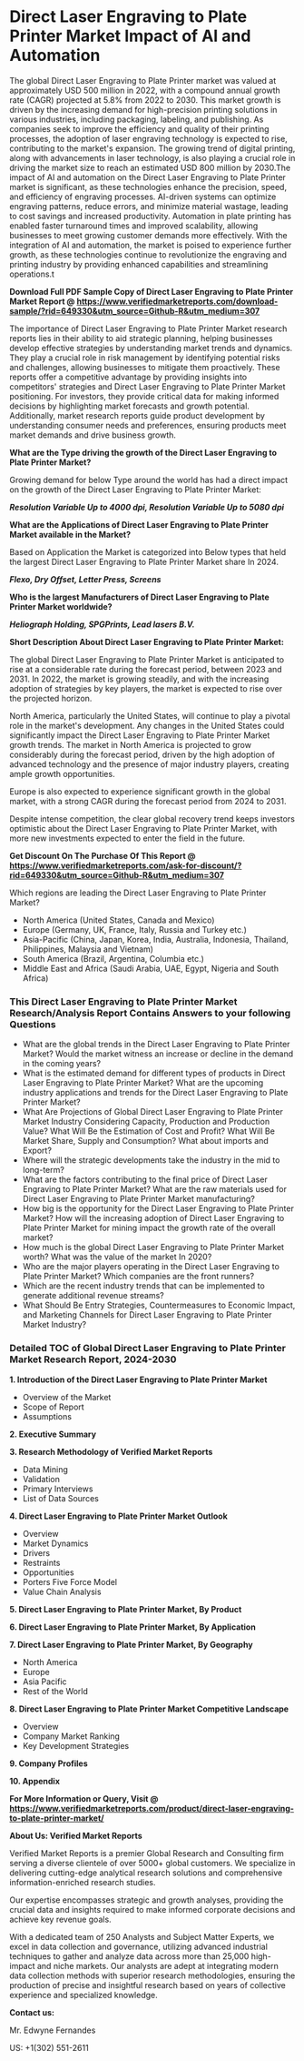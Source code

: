 <meta name="title" content="Global Direct Laser Engraving to Plate Printer Market Impact of AI and Automation"><meta name="description" content="The global Direct Laser Engraving to Plate Printer market was valued at approximately USD 500 million in 2022, with a compound annual growth rate (CAGR) projected at 5.8%"><meta name="title" content="Direct Laser Engraving to Plate Printer Market Size, Share, Scope, Trends, Growth, Opportunities, Analysis, Forecast"><h1>Direct Laser Engraving to Plate Printer Market Impact of AI and Automation</h1>The global Direct Laser Engraving to Plate Printer market was valued at approximately USD 500 million in 2022, with a compound annual growth rate (CAGR) projected at 5.8% from 2022 to 2030. This market growth is driven by the increasing demand for high-precision printing solutions in various industries, including packaging, labeling, and publishing. As companies seek to improve the efficiency and quality of their printing processes, the adoption of laser engraving technology is expected to rise, contributing to the market's expansion. The growing trend of digital printing, along with advancements in laser technology, is also playing a crucial role in driving the market size to reach an estimated USD 800 million by 2030.The impact of AI and automation on the Direct Laser Engraving to Plate Printer market is significant, as these technologies enhance the precision, speed, and efficiency of engraving processes. AI-driven systems can optimize engraving patterns, reduce errors, and minimize material wastage, leading to cost savings and increased productivity. Automation in plate printing has enabled faster turnaround times and improved scalability, allowing businesses to meet growing customer demands more effectively. With the integration of AI and automation, the market is poised to experience further growth, as these technologies continue to revolutionize the engraving and printing industry by providing enhanced capabilities and streamlining operations.t</p><p id="" class=""><strong>Download Full PDF Sample Copy of Direct Laser Engraving to Plate Printer Market Report @ <a href="https://www.verifiedmarketreports.com/download-sample/?rid=649330&utm_source=Github-R&utm_medium=307" target="_blank">https://www.verifiedmarketreports.com/download-sample/?rid=649330&utm_source=Github-R&utm_medium=307</a></strong></p><p>The importance of&nbsp;Direct Laser Engraving to Plate Printer Market research reports lies in their ability to aid strategic planning, helping businesses develop effective strategies by understanding market trends and dynamics. They play a crucial role in risk management by identifying potential risks and challenges, allowing businesses to mitigate them proactively. These reports offer a competitive advantage by providing insights into competitors' strategies and Direct Laser Engraving to Plate Printer Market positioning. For investors, they provide critical data for making informed decisions by highlighting market forecasts and growth potential. Additionally, market research reports guide product development by understanding consumer needs and preferences, ensuring products meet market demands and drive business growth.</p><p><strong>What are the&nbsp;Type driving the growth of the Direct Laser Engraving to Plate Printer Market?</strong></p><p id="" class="">Growing demand for below Type around the world has had a direct impact on the growth of the Direct Laser Engraving to Plate Printer Market:</p><em><strong>Resolution Variable Up to 4000 dpi, Resolution Variable Up to 5080 dpi</strong></em></p><strong>What are the&nbsp;Applications&nbsp;of Direct Laser Engraving to Plate Printer Market available in the Market?</strong></p><p id="" class="">Based on Application the Market is categorized into Below types that held the largest Direct Laser Engraving to Plate Printer Market share In 2024.</p><em><strong>Flexo, Dry Offset, Letter Press, Screens</strong></em></p><strong>Who is the largest Manufacturers of Direct Laser Engraving to Plate Printer Market worldwide?</strong></p><p><em><strong>Heliograph Holding, SPGPrints, Lead lasers B.V.</strong></em></p><p id="" class=""><strong>Short Description About Direct Laser Engraving to Plate Printer Market:</strong></p><p>The global Direct Laser Engraving to Plate Printer Market is anticipated to rise at a considerable rate during the forecast period, between 2023 and 2031. In 2022, the market is growing steadily, and with the increasing adoption of strategies by key players, the market is expected to rise over the projected horizon.</p><p>North America, particularly the United States, will continue to play a pivotal role in the market's development. Any changes in the United States could significantly impact the Direct Laser Engraving to Plate Printer Market growth trends. The market in North America is projected to grow considerably during the forecast period, driven by the high adoption of advanced technology and the presence of major industry players, creating ample growth opportunities.</p><p>Europe is also expected to experience significant growth in the global market, with a strong CAGR during the forecast period from 2024 to 2031.</p><p>Despite intense competition, the clear global recovery trend keeps investors optimistic about the Direct Laser Engraving to Plate Printer Market, with more new investments expected to enter the field in the future.</p><p id="" class=""><strong>Get Discount On The Purchase Of This Report @ <a href="https://www.verifiedmarketreports.com/ask-for-discount/?rid=649330&utm_source=Github-R&utm_medium=307" target="_blank">https://www.verifiedmarketreports.com/ask-for-discount/?rid=649330&utm_source=Github-R&utm_medium=307</a></strong></p>Which regions are leading the Direct Laser Engraving to Plate Printer Market?</p><ul><li>North America (United States, Canada and Mexico)</li><li>Europe (Germany, UK, France, Italy, Russia and Turkey etc.)</li><li>Asia-Pacific (China, Japan, Korea, India, Australia, Indonesia, Thailand, Philippines, Malaysia and Vietnam)</li><li>South America (Brazil, Argentina, Columbia etc.)</li><li>Middle East and Africa (Saudi Arabia, UAE, Egypt, Nigeria and South Africa)</li></ul><h3 id="" class="">This Direct Laser Engraving to Plate Printer Market Research/Analysis Report Contains Answers to your following Questions</h3><ul><li>What are the global trends in the Direct Laser Engraving to Plate Printer Market? Would the market witness an increase or decline in the demand in the coming years?</li><li>What is the estimated demand for different types of products in Direct Laser Engraving to Plate Printer Market? What are the upcoming industry applications and trends for the Direct Laser Engraving to Plate Printer Market?</li><li>What Are Projections of Global Direct Laser Engraving to Plate Printer Market Industry Considering Capacity, Production and Production Value? What Will Be the Estimation of Cost and Profit? What Will Be Market Share, Supply and Consumption? What about imports and Export?</li><li>Where will the strategic developments take the industry in the mid to long-term?</li><li>What are the factors contributing to the final price of Direct Laser Engraving to Plate Printer Market? What are the raw materials used for Direct Laser Engraving to Plate Printer Market manufacturing?</li><li>How big is the opportunity for the Direct Laser Engraving to Plate Printer Market? How will the increasing adoption of Direct Laser Engraving to Plate Printer Market for mining impact the growth rate of the overall market?</li><li>How much is the global Direct Laser Engraving to Plate Printer Market worth? What was the value of the market In 2020?</li><li>Who are the major players operating in the Direct Laser Engraving to Plate Printer Market? Which companies are the front runners?</li><li>Which are the recent industry trends that can be implemented to generate additional revenue streams?</li><li>What Should Be Entry Strategies, Countermeasures to Economic Impact, and Marketing Channels for Direct Laser Engraving to Plate Printer Market Industry?</li></ul><h3 id="" class="">Detailed TOC of Global Direct Laser Engraving to Plate Printer Market Research Report, 2024-2030</h3><p id="" class=""><strong>1. Introduction of the Direct Laser Engraving to Plate Printer Market</strong></p><ul><li>Overview of the Market</li><li>Scope of Report</li><li>Assumptions</li></ul><p id="" class=""><strong>2. Executive Summary</strong></p><p id="" class=""><strong>3. Research Methodology of Verified Market Reports</strong></p><ul><li>Data Mining</li><li>Validation</li><li>Primary Interviews</li><li>List of Data Sources</li></ul><p id="" class=""><strong>4. Direct Laser Engraving to Plate Printer Market Outlook</strong></p><ul><li>Overview</li><li>Market Dynamics</li><li>Drivers</li><li>Restraints</li><li>Opportunities</li><li>Porters Five Force Model</li><li>Value Chain Analysis</li></ul><p id="" class=""><strong>5. Direct Laser Engraving to Plate Printer Market, By Product</strong></p><p id="" class=""><strong>6. Direct Laser Engraving to Plate Printer Market, By Application</strong></p><p id="" class=""><strong>7. Direct Laser Engraving to Plate Printer Market, By Geography</strong></p><ul><li>North America</li><li>Europe</li><li>Asia Pacific</li><li>Rest of the World</li></ul><p id="" class=""><strong>8. Direct Laser Engraving to Plate Printer Market Competitive Landscape</strong></p><ul><li>Overview</li><li>Company Market Ranking</li><li>Key Development Strategies</li></ul><p id="" class=""><strong>9. Company Profiles</strong></p><p id="" class=""><strong>10. Appendix</strong></p><p id="" class=""><strong>For More Information or Query, Visit @ <a href="https://www.verifiedmarketreports.com/product/direct-laser-engraving-to-plate-printer-market/" target="_blank">https://www.verifiedmarketreports.com/product/direct-laser-engraving-to-plate-printer-market/</a></strong></p><p id="" class=""><strong>About Us: Verified Market Reports</strong></p><p id="" class="">Verified Market Reports is a premier Global Research and Consulting firm serving a diverse clientele of over 5000+ global customers. We specialize in delivering cutting-edge analytical research solutions and comprehensive information-enriched research studies.</p><p id="" class="">Our expertise encompasses strategic and growth analyses, providing the crucial data and insights required to make informed corporate decisions and achieve key revenue goals.</p><p id="" class="">With a dedicated team of 250 Analysts and Subject Matter Experts, we excel in data collection and governance, utilizing advanced industrial techniques to gather and analyze data across more than 25,000 high-impact and niche markets. Our analysts are adept at integrating modern data collection methods with superior research methodologies, ensuring the production of precise and insightful research based on years of collective experience and specialized knowledge.</p><p id="" class=""><strong>Contact us:</strong></p><p id="" class="">Mr. Edwyne Fernandes</p><p id="" class="">US: +1(302) 551-2611</p>